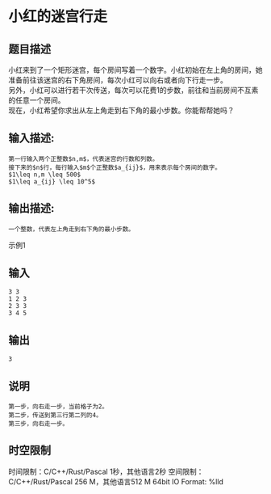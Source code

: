 # 小红的迷宫行走

## 题目描述

小红来到了一个矩形迷宫，每个房间写着一个数字。小红初始在左上角的房间，她准备前往该迷宫的右下角房间，每次小红可以向右或者向下行走一步。  
另外，小红可以进行若干次传送，每次可以花费1的步数，前往和当前房间不互素的任意一个房间。  
现在，小红希望你求出从左上角走到右下角的最小步数。你能帮帮她吗？

## 输入描述:
    
    
    第一行输入两个正整数$n,m$，代表迷宫的行数和列数。  
    接下来的$n$行，每行输入$m$个正整数$a_{ij}$，用来表示每个房间的数字。  
    $1\leq n,m \leq 500$  
    $1\leq a_{ij} \leq 10^5$

## 输出描述:
    
    
    一个整数，代表左上角走到右下角的最小步数。

示例1 

## 输入
    
    
    3 3
    1 2 3
    2 3 3
    3 4 5

## 输出
    
    
    3

## 说明
    
    
    第一步，向右走一步，当前格子为2。  
    第二步，传送到第三行第二列的4。  
    第三步，向右走一步。  
    


## 时空限制

时间限制：C/C++/Rust/Pascal 1秒，其他语言2秒
空间限制：C/C++/Rust/Pascal 256 M，其他语言512 M
64bit IO Format: %lld